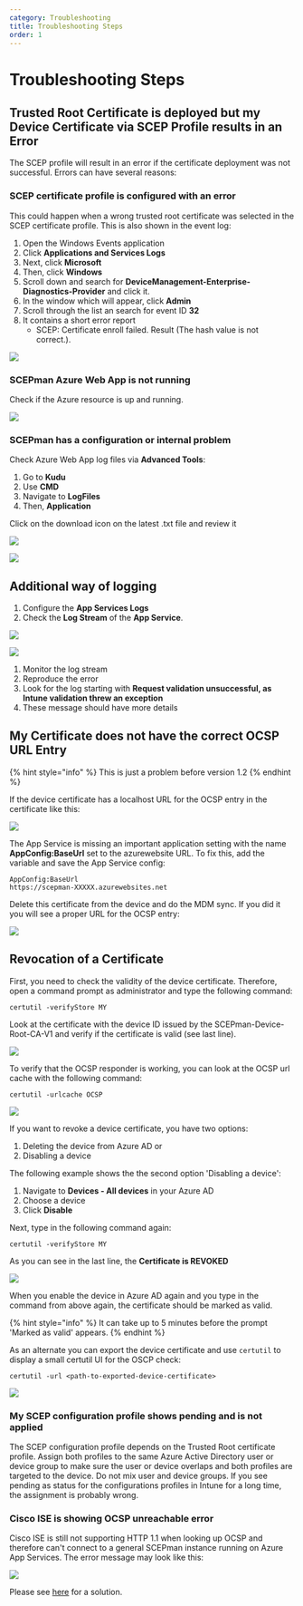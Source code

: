 ```yaml
---
category: Troubleshooting
title: Troubleshooting Steps
order: 1
---
```


# Troubleshooting Steps

## Trusted Root Certificate is deployed but my Device Certificate via SCEP Profile results in an Error

The SCEP profile will result in an error if the certificate deployment was not successful. Errors can have several reasons:

### SCEP certificate profile is configured with an error

This could happen when a wrong trusted root certificate was selected in the SCEP certificate profile. This is also shown in the event log:

1. Open the Windows Events application
2. Click **Applications and Services Logs**
3. Next, click **Microsoft**
4. Then, click **Windows**
5. Scroll down and search for **DeviceManagement-Enterprise-Diagnostics-Provider** and click it.
6. In the window which will appear, click **Admin**
7. Scroll through the list an search for event ID **32**
8. It contains a short error report
   * SCEP: Certificate enroll failed. Result \(The hash value is not correct.\).

![](.gitbook/assets/event32_1.png)

### SCEPman Azure Web App is not running

Check if the Azure resource is up and running.

![](.gitbook/assets/event32_2.png)

### SCEPman has a configuration or internal problem

Check Azure Web App log files via **Advanced Tools**:

1. Go to **Kudu**
2. Use **CMD**
3. Navigate to **LogFiles**
4. Then, **Application**

Click on the download icon on the latest .txt file and review it

![](.gitbook/assets/event32_3.png)

![](.gitbook/assets/event32_4.png)

## Additional way of logging

1. Configure the **App Services Logs**
2. Check the **Log Stream** of the **App Service**.

![](.gitbook/assets/event32_5.png)

![](.gitbook/assets/event32_6.png)

1. Monitor the log stream
2. Reproduce the error
3. Look for the log starting with **Request validation unsuccessful, as Intune validation threw an exception**
4. These message should have more details

## My Certificate does not have the correct OCSP URL Entry

{% hint style="info" %}
This is just a problem before version 1.2
{% endhint %}

If the device certificate has a localhost URL for the OCSP entry in the certificate like this:

![](.gitbook/assets/event32_7.png)

The App Service is missing an important application setting with the name **AppConfig:BaseUrl** set to the azurewebsite URL. To fix this, add the variable and save the App Service config:

```text
AppConfig:BaseUrl
https://scepman-XXXXX.azurewebsites.net
```

Delete this certificate from the device and do the MDM sync. If you did it you will see a proper URL for the OCSP entry:

![](.gitbook/assets/event32_8.png)

## Revocation of a Certificate

First, you need to check the validity of the device certificate. Therefore, open a command prompt as administrator and type the following command:

```text
certutil -verifyStore MY
```

Look at the certificate with the device ID issued by the SCEPman-Device-Root-CA-V1 and verify if the certificate is valid \(see last line\).

![](.gitbook/assets/scepman_revocation1.png)

To verify that the OCSP responder is working, you can look at the OCSP url cache with the following command:

```text
certutil -urlcache OCSP
```

![](.gitbook/assets/scepman_revocation2.png)

If you want to revoke a device certificate, you have two options:

1. Deleting the device from Azure AD or
2. Disabling a device

The following example shows the the second option 'Disabling a device':

1. Navigate to **Devices - All devices** in your Azure AD
2. Choose a device
3. Click **Disable**

Next, type in the following command again:

```text
certutil -verifyStore MY
```

As you can see in the last line, the **Certificate is REVOKED**

![](.gitbook/assets/scepman_revocation3.png)

When you enable the device in Azure AD again and you type in the command from above again, the certificate should be marked as valid.

{% hint style="info" %}
It can take up to 5 minutes before the prompt 'Marked as valid' appears.
{% endhint %}

As an alternate you can export the device certificate and use `certutil` to display a small certutil UI for the OSCP check:

```text
certutil -url <path-to-exported-device-certificate>
```

![](.gitbook/assets/scepman_revocation4.png)

### My SCEP configuration profile shows pending and is not applied

The SCEP configuration profile depends on the Trusted Root certificate profile. Assign both profiles to the same Azure Active Directory user or device group to make sure the user or device overlaps and both profiles are targeted to the device. Do not mix user and device groups. If you see pending as status for the configurations profiles in Intune for a long time, the assignment is probably wrong.

### Cisco ISE is showing OCSP unreachable error

Cisco ISE is still not supporting HTTP 1.1 when looking up OCSP and therefore can't connect to a general SCEPman instance running on Azure App Services. The error message may look like this:

![](.gitbook/assets/cisco-ocsp-error.jpg)

Please see [here](cisco-ise-host-header-limitation.md) for a solution.